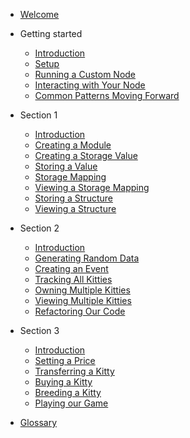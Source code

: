 - [Welcome](README.md)

- Getting started

    - [Introduction](0/0.0-introduction.md)
    - [Setup](0/0.1-setup.md)
    - [Running a Custom Node](0/0.2-running-a-custom-node.md)
    - [Interacting with Your Node](0/0.3-interacting-with-your-node.md)
    - [Common Patterns Moving Forward](0/0.4-common-patterns-moving-forward.md)

- Section 1

    - [Introduction](1/1.0-introduction.md)
    - [Creating a Module](1/1.1-creating-a-module.md)
    - [Creating a Storage Value](1/1.2-creating-a-storage-value.md)
    - [Storing a Value](1/1.3-storing-a-value.md)
    - [Storage Mapping](1/1.4-storage-mapping.md)
    - [Viewing a Storage Mapping](1/1.5-viewing-a-storage-mapping.md)
    - [Storing a Structure](1/1.6-storing-a-structure.md)
    - [Viewing a Structure](1/1.7-viewing-a-structure.md)

- Section 2

    - [Introduction](2/2.0-introduction.md)
    - [Generating Random Data](2/2.1-generating-random-data.md)
    - [Creating an Event](2/2.2-creating-an-event.md)
    - [Tracking All Kitties](2/2.3-tracking-all-kitties.md)
    - [Owning Multiple Kitties](2/2.4-owning-multiple-kitties.md)
    - [Viewing Multiple Kitties](2/2.5-viewing-multiple-kitties.md)
    - [Refactoring Our Code](2/2.6-refactoring-our-code.md)

- Section 3

    - [Introduction](3/3.0-introduction.md)
    - [Setting a Price](3/3.1-setting-a-price.md)
    - [Transferring a Kitty](3/3.2-transferring-a-kitty.md)
    - [Buying a Kitty](3/3.3-buying-a-kitty.md)
    - [Breeding a Kitty](3/3.4-breeding-a-kitty.md)
    - [Playing our Game](3/3.5-playing-our-game.md)

- [Glossary](0/glossary.md)
